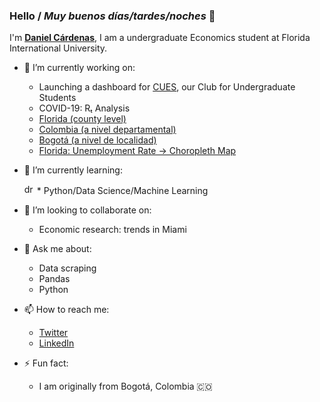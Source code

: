 ### Hello / _Muy buenos días/tardes/noches_ 👋

I'm [**Daniel Cárdenas**](https://danielcs88.github.io/index.html), I am a undergraduate Economics student at Florida International University.

- 🔭 I’m currently working on:
  * Launching a dashboard for [CUES](http://instagram.com/cuesatfiu), our Club for Undergraduate Students
  * COVID-19: Rₜ Analysis
   - [Florida (county level)](https://danielcs88.github.io/covid-19.html)
   - [Colombia (a nivel departamental)](https://danielcs88.github.io/Colombia%20R_t.html)
   - [Bogotá (a nivel de localidad)](https://danielcs88.github.io/Bogota_Rt.html)
  * [Florida: Unemployment Rate -> Choropleth Map](https://danielcs88.github.io/cues/flMay2020_unemp_map.html)
   

- 🌱 I’m currently learning:
  <p><img src="https://upload.wikimedia.org/wikipedia/commons/c/c3/Python-logo-notext.svg" alt="drawing" width="16"/>
  * Python/Data Science/Machine Learning

- 👯 I’m looking to collaborate on:
  * Economic research: trends in Miami

- 💬 Ask me about:
  * Data scraping
  * Pandas
  * Python

- 📫 How to reach me:
  * [Twitter](https://twitter.com/DanielCardenas_)
  * [LinkedIn](https://www.linkedin.com/in/danielcs88/)

- ⚡ Fun fact:
  * I am originally from Bogotá, Colombia 🇨🇴

<!-- - 😄 Pronouns: ...-->
<!--- 🤔 I’m looking for help with: -->
